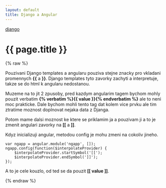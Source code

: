 ```yaml
---
layout: default
title: Django a Angular
---
```


[django](.)

# {{ page.title }}

{% raw %}

Pouzivani Django templates a angularu pouziva stejne znacky pro vkladani promennych __{{__ a __}}__. Django templates tyto zavorky zachyti a interpretuje, takze se do html k angularu nedostanou.

Muzeme na to jit 2 zpusoby, pred kazdym angularim tagem bychom mohly pouzit verbatim __{% verbatim %}{{ value }}{% endverbatim %}__ ale to neni moc prakticke. Dale bychom mohli tento tag dat kolem vice prvku ale tim ztratime moznost doplnovat nejaka data z Djanga.

Potom mame dalsi moznost ke ktere se priklamim ja a pouzivam ji a to je zmenit angulari zavorky na __[[__ a __]]__.

Kdyz inicializuji angular, metodou config je mohu zmeni na cokoliv jineho.

    var ngapp = angular.module('ngapp', []);
    ngapp.config(function($interpolateProvider) {
        $interpolateProvider.startSymbol('[[');
        $interpolateProvider.endSymbol(']]');
    });

A to je cele kouzlo, od ted se da pouzit __[[ value ]]__.

{% endraw %}
